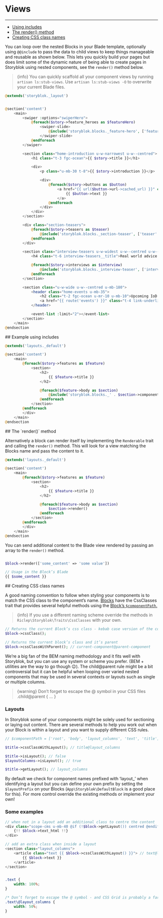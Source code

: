# Views

---

- [Using includes](#using-includes)
- [The render() method](#the-render-method)
- [Creating CSS class names](#creating-css-class-names)


You can loop over the nested Blocks in your Blade template, optionally using `@@include` to pass the data to child views to keep things manageable and reusable as shown below. This lets you quickly build your pages but does limit some of the dynamic nature of being able to create pages in Storyblok using nested components, see the `render()` method below.

> {info} You can quickly scaffold all your component views by running `artisan ls:stub-views`. Use `artisan ls:stub-views -O` to overwrite your current Blade files.

```php
@extends('storyblok._layout')


@section('content')
	<main>
		<swiper :options="swiperHero">
			@foreach($story->feature_heroes as $featureHero)
				<swiper-slide>
					@include('storyblok.blocks._feature-hero', ['featureHero' => $featureHero])
				</swiper-slide>
			@endforeach
		</swiper>

		<section class="home-introduction u-w-narrowest u-w--centred">
			<h1 class="t-3 fgc-ocean">{{ $story->title }}</h1>

			<div>
				<p class="u-mb-30 t-8">{{ $story->introduction }}</p>

				<div>
					@foreach($story->buttons as $button)
						<a href="{{ url($button->url->cached_url) }}" class="button {{ $button->cssClass() }}">
                            {{ $button->text }}
                        </a>
					@endforeach
				</div>
			</div>
		</section>

		<div class="section-teasers">
			@foreach($story->teasers as $teaser)
				@include('storyblok.blocks._section-teaser', ['teaser' => $teaser])
			@endforeach
		</div>

		<section class="interview-teasers u-w-widest u-w--centred u-w--m-flush u-mt-100 u-mb-100">
			<h4 class="t-6 interview-teasers__title">Real world advice and inspiration</h4>

			@foreach($story->interviews as $interview)
				@include('storyblok.blocks._interview-teaser', ['interview' => $interview])
			@endforeach
		</section>

		<section class="u-w-wide u-w--centred u-mb-180">
			<header class="home-events u-mb-35">
				<h2 class="t-2 fgc-ocean u-mr-10 u-mb-10">Upcoming IoD events</h2>
				<a href="{{ route('events') }}" class="t-4 link-underlined link-ocean">See all events</a>
			</header>

			<event-list :limit="2"></event-list>
		</section>
	</main>
@endsection

```

<a name="using-includes">
## Example using includes
</a>

```php
@extends('layouts._default')

@section('content')
	<main>
		@foreach($story->features as $feature)
			<section>
				<h2>
					{{ $feature->title }}
				</h2>

				@foreach($feature->body as $section)
					@include('storyblok.blocks._' . $section->component(), ['block' => $section])
				@endforeach
			</section>
		@endforeach
		</div>
	</main>
@endsection
```


<a name="the-render-method">
## The `render()` method
</a>

Alternatively a block can render itself by implementing the `Renderable` trait and calling the `render()` method. This will look for a view matching the Blocks name and pass the content to it.

```php
@extends('layouts._default')

@section('content')
	<main>
		@foreach($story->features as $feature)
			<section>
				<h2>
					{{ $feature->title }}
				</h2>

				@foreach($feature->body as $section)
					$section->render()
				@endforeach
			</section>
		@endforeach
		</div>
	</main>
@endsection
```

You can send additional content to the Blade view rendered by passing an array to the `render()` method.

```php

$block->render(['some_content' => 'some value'])

// Usage in the Block’s Blade
{{ $some_content }}

```

<a name="creating-css-class-names">
## Creating CSS class names
</a>

A good naming convention to follow when styling your components is to match the CSS class to the component’s name. [Blocks](/{{route}}/{{version}}/blocks) have the CssClasses trait that provides several helpful methods using the [Block’s `$componentPath`.](/{{route}}/{{version}}/blocks#getting-a-blocks-position)

> {info} If you use a different naming scheme override the methods in `Riclep\Storyblok\Traits\CssClasses` with your own.

```php
// Returns the current Block’s css class - kebab case version of the component name
$block->cssClass();

// Returns the current block’s class and it’s parent
$block->cssClassWithParent(); // current-component@parent-component
```

We’re a big fan of the BEM naming methodology and it fits well with Storyblok, but you can use any system or scheme you prefer. (BEM + utilities are the way to go though 😉). The child@parent rule might be a bit controversial but it can be helpful when looping over varied nested components that may be used in several contexts or layouts such as single or multiple columns.

> {warning} Don’t forget to escape the @ symbol in your CSS files .child\@parent { ... }

### Layouts

In Storyblok some of your components might be solely used for sectioning or laying out content. There are several methods to help you work out when your Block is within a layout and you want to supply different CSS rules.

```php
// $componentPath = ['root', 'body', 'layout_columns', 'text', 'title']

$title->cssClassWithLayout(); // title@layout_columns

$title->isLayout(); // false
$layoutColumns->isLayout(); // true

$title->getLayout(); // layout_columns
```

By default we check for component names prefixed with ‘layout_’ when identifying a layout but you can define your own prefix by setting the `$layoutPrefix` on your Blocks (`App\Storyblok\DefaultBlock` is a good place for this). For more control override the existing methods or implement your own!


### Some examples

```php
// when not in a layout add an additional class to centre the content
<div class="scope-cms u-mb-40 @if (!$block->getLayout()) centred @endif">
	{!! $block->text_html !!}
</div>

// add an extra class when inside a layout
<section class="layout_columns">
    <article class="text {{ $block->cssClassWithLayout() }}"> // text@layout_columns
        {{ $block->text }}
    </article>
</section>

```

```css

.text {
    width: 100%;
}

/* Don’t forget to escape the @ symbol - and CSS Grid is probably a far better way to achieve outcome */
.text\@layout_columns {
    width: 50%;
}
```

